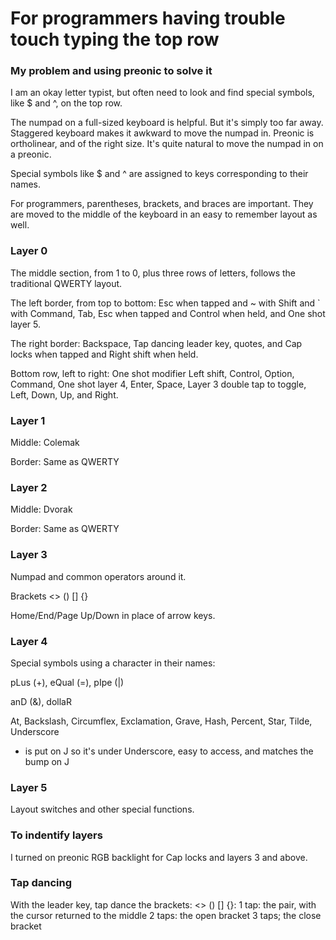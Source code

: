 # For programmers having trouble touch typing the top row

### My problem and using preonic to solve it

I am an okay letter typist, but often need to look and find special symbols, like $ and ^, on the top row.

The numpad on a full-sized keyboard is helpful.  But it's simply too far away.  Staggered keyboard makes it awkward to move the numpad in.  Preonic is ortholinear, and of the right size.  It's quite natural to move the numpad in on a preonic.

Special symbols like $ and ^ are assigned to keys corresponding to their names.

For programmers, parentheses, brackets, and braces are important.  They are moved to the middle of the keyboard in an easy to remember layout as well.

### Layer 0

The middle section, from 1 to 0, plus three rows of letters, follows the traditional QWERTY layout.

The left border, from top to bottom: Esc when tapped and ~ with Shift and ` with Command, Tab, Esc when tapped and Control when held, and One shot layer 5.

The right border: Backspace, Tap dancing leader key, quotes, and Cap locks when tapped and Right shift when held.

Bottom row, left to right: One shot modifier Left shift, Control, Option, Command, One shot layer 4, Enter, Space, Layer 3 double tap to toggle, Left, Down, Up, and Right.

### Layer 1

Middle: Colemak

Border: Same as QWERTY

### Layer 2

Middle: Dvorak

Border: Same as QWERTY

### Layer 3

Numpad and common operators around it.

Brackets <> () [] {}

Home/End/Page Up/Down in place of arrow keys.

### Layer 4

Special symbols using a character in their names:

pLus (+), eQual (=), pIpe (|)

anD (&), dollaR

At, Backslash, Circumflex, Exclamation, Grave, Hash, Percent, Star, Tilde, Underscore

- is put on J so it's under Underscore, easy to access, and matches the bump on J 

### Layer 5

Layout switches and other special functions.

### To indentify layers

I turned on preonic RGB backlight for Cap locks and layers 3 and above.

### Tap dancing

With the leader key, tap dance the brackets: <> () [] {}:
1 tap: the pair, with the cursor returned to the middle
2 taps: the open bracket
3 taps; the close bracket



